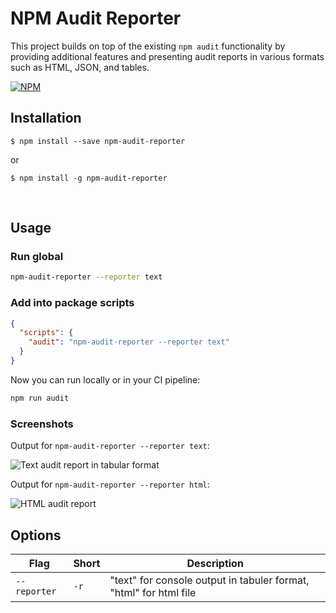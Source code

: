 # NPM Audit Reporter

This project builds on top of the existing `npm audit` functionality by providing additional features and presenting audit reports in various formats such as HTML, JSON, and tables.

[![NPM](https://nodei.co/npm/npm-audit-reporter.png)](https://www.npmjs.com/package/npm-audit-reporter)

## Installation

    $ npm install --save npm-audit-reporter

or

    $ npm install -g npm-audit-reporter

<br />

## Usage

### Run global

```bash
npm-audit-reporter --reporter text
```

### Add into package scripts

```JSON
{
  "scripts": {
    "audit": "npm-audit-reporter --reporter text"
  }
}
```

Now you can run locally or in your CI pipeline:

```bash
npm run audit
```

### Screenshots

Output for `npm-audit-reporter --reporter text`:

<img src="./.README/text.png" alt="Text audit report in tabular format" />

Output for `npm-audit-reporter --reporter html`:

<img src="./.README/html.png" alt="HTML audit report" />
<br />

## Options

| Flag         | Short | Description                                                       |
| ------------ | ----- | ----------------------------------------------------------------- |
| `--reporter` | `-r`  | "text" for console output in tabuler format, "html" for html file |
